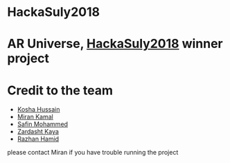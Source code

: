 # HackaSuly2018
# AR Universe, [HackaSuly2018](https://www.facebook.com/hackasuly/) winner project

# Credit to the team
- [Kosha Hussain](mailto:koshahussain@gmail.com)
- [Miran Kamal](https://www.linkedin.com/in/miran-k-10178691/) 
- [Safin Mohammed](https://www.linkedin.com/in/safin-muhammed-ba4877113/) 
- [Zardasht Kaya]()
- [Razhan Hamid](https://www.linkedin.com/in/razhan-hameed/)

please contact Miran if you have trouble running the project 
